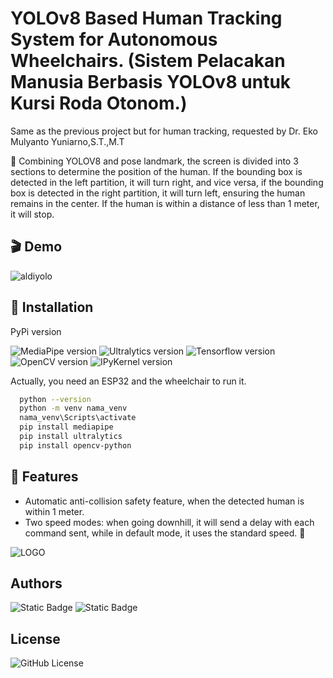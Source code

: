 # YOLOv8 Based Human Tracking System for Autonomous Wheelchairs. (Sistem Pelacakan Manusia Berbasis YOLOv8 untuk Kursi Roda Otonom.)

Same as the previous project but for human tracking, requested by Dr. Eko Mulyanto Yuniarno,S.T.,M.T

🚀 Combining YOLOV8 and pose landmark, the screen is divided into 3 sections to determine the position of the human. If the bounding box is detected in the left partition, it will turn right, and vice versa, if the bounding box is detected in the right partition, it will turn left, ensuring the human remains in the center. If the human is within a distance of less than 1 meter, it will stop.
## 🎬 Demo

![aldiyolo](https://github.com/user-attachments/assets/876d6f00-ef9b-4f14-a8c0-fc7b76152c97)

## 🔨 Installation
PyPi version

![MediaPipe version](https://img.shields.io/badge/MediaPipe-v0.10.14-blue)
![Ultralytics version](https://img.shields.io/badge/Ultralytics-v8.1.42-pink)
![Tensorflow version](https://img.shields.io/badge/Tensorflow-v2.10.1-orange)
![OpenCV version](https://img.shields.io/badge/OpenCV-v4.9.0.80-green)
![IPyKernel version](https://img.shields.io/badge/IPyKernel-v6.29.4-yellow)

Actually, you need an ESP32 and the wheelchair to run it.

```bash
  python --version
  python -m venv nama_venv
  nama_venv\Scripts\activate
  pip install mediapipe
  pip install ultralytics
  pip install opencv-python
```
    
## 🍿 Features

- Automatic anti-collision safety feature, when the detected human is within 1 meter.
- Two speed modes: when going downhill, it will send a delay with each command sent, while in default mode, it uses the standard speed. 🚀

![LOGO](https://github.com/user-attachments/assets/95a6c264-e6cd-4ea9-b378-208966d44ba6)



## Authors

<img alt="Static Badge" src="https://img.shields.io/badge/AgungHari-black?style=social&logo=github&link=https%3A%2F%2Fgithub.com%2FAgungHari">
<img alt="Static Badge" src="https://img.shields.io/badge/AldiFahmi-black?style=social&logo=github&link=https%3A%2F%2Fgithub.com%2Fvetc2">

## License

<img alt="GitHub License" src="https://img.shields.io/github/license/AgungHari/YOLOv8-Based-Human-Tracking-System-for-Autonomous-Wheelchairs">

